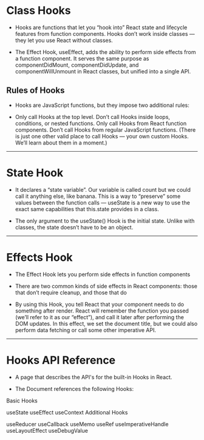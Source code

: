 # Class Hooks

- Hooks are functions that let you “hook into” React state and lifecycle features from function components. Hooks don’t work inside classes — they let you use React without classes. 

- The Effect Hook, useEffect, adds the ability to perform side effects from a function component. It serves the same purpose as componentDidMount, componentDidUpdate, and componentWillUnmount in React classes, but unified into a single API.

## Rules of Hooks

- Hooks are JavaScript functions, but they impose two additional rules:

- Only call Hooks at the top level. Don’t call Hooks inside loops, conditions, or nested functions.
Only call Hooks from React function components. Don’t call Hooks from regular JavaScript functions. (There is just one other valid place to call Hooks — your own custom Hooks. We’ll learn about them in a moment.)

---

# State Hook

- It declares a “state variable”. Our variable is called count but we could call it anything else, like banana. This is a way to “preserve” some values between the function calls — useState is a new way to use the exact same capabilities that this.state provides in a class.

- The only argument to the useState() Hook is the initial state. Unlike with classes, the state doesn’t have to be an object.

---

# Effects Hook

- The Effect Hook lets you perform side effects in function components

- There are two common kinds of side effects in React components: those that don’t require cleanup, and those that do

- By using this Hook, you tell React that your component needs to do something after render. React will remember the function you passed (we’ll refer to it as our “effect”), and call it later after performing the DOM updates. In this effect, we set the document title, but we could also perform data fetching or call some other imperative API.

---

# Hooks API Reference

- A page that describes the API's for the built-in Hooks in React.

- The Document references the following Hooks:

Basic Hooks

useState
useEffect
useContext
Additional Hooks

useReducer
useCallback
useMemo
useRef
useImperativeHandle
useLayoutEffect
useDebugValue